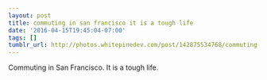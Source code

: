 ```yaml
---
layout: post
title: commuting in san francisco it is a tough life
date: '2016-04-15T19:45:04-07:00'
tags: []
tumblr_url: http://photos.whitepinedev.com/post/142875534768/commuting-in-san-francisco-it-is-a-tough-life
---
```

Commuting in San Francisco.  It is a tough life.
